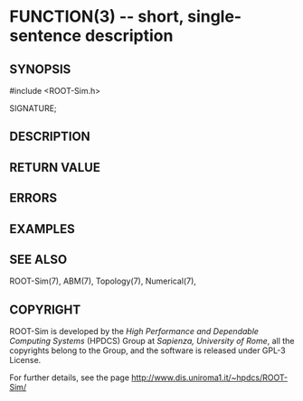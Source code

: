 # FUNCTION(3) -- short, single-sentence description

## SYNOPSIS

 #include <ROOT-Sim.h>

SIGNATURE;

## DESCRIPTION



## RETURN VALUE



## ERRORS



## EXAMPLES



## SEE ALSO

ROOT-Sim(7), ABM(7), Topology(7), Numerical(7), 

## COPYRIGHT

ROOT-Sim is developed by the _High Performance and Dependable Computing Systems_ (HPDCS) Group at
_Sapienza, University of Rome_, all the copyrights belong to the Group, and the software is released
under GPL-3 License.

For further details, see the page http://www.dis.uniroma1.it/~hpdcs/ROOT-Sim/